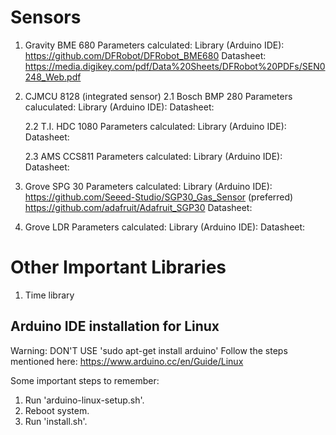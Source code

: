 # Sensors

1. Gravity BME 680
  Parameters calculated: 
  Library (Arduino IDE): https://github.com/DFRobot/DFRobot_BME680 
  Datasheet: https://media.digikey.com/pdf/Data%20Sheets/DFRobot%20PDFs/SEN0248_Web.pdf 
  
2. CJMCU 8128 (integrated sensor)
    2.1 Bosch BMP 280
      Parameters caluculated:
      Library (Arduino IDE):
      Datasheet:
      
     2.2 T.I. HDC 1080
      Parameters calculated:
      Library (Arduino IDE):
      Datasheet:
      
     2.3 AMS CCS811
      Parameters calculated:
      Library (Arduino IDE):
      Datasheet:
      
      
3. Grove SPG 30
  Parameters calculated:
  Library (Arduino IDE): https://github.com/Seeed-Studio/SGP30_Gas_Sensor (preferred)
                         https://github.com/adafruit/Adafruit_SGP30
  Datasheet:
  
4. Grove LDR
  Parameters calculated:
  Library (Arduino IDE):
  Datasheet:
  
  
# Other Important Libraries

1. Time library


## Arduino IDE installation for Linux 
Warning: DON'T USE 'sudo apt-get install arduino'
Follow the steps mentioned here: https://www.arduino.cc/en/Guide/Linux 

Some important steps to remember:
1. Run 'arduino-linux-setup.sh'.
2. Reboot system.
3. Run 'install.sh'.
